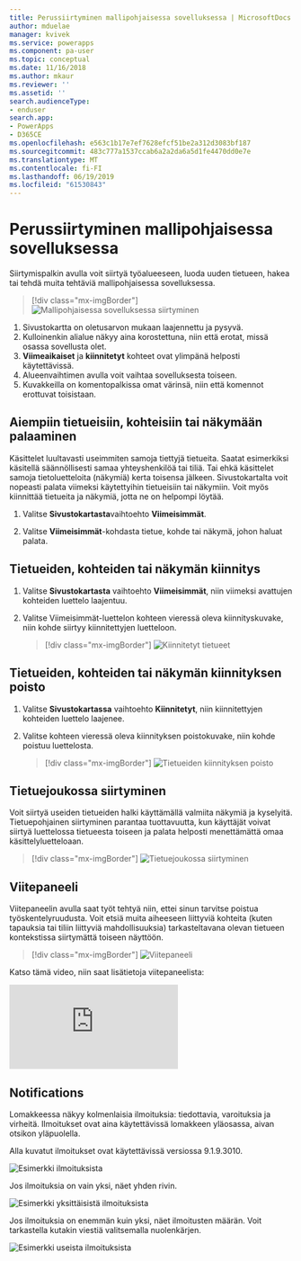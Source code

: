```yaml
---
title: Perussiirtyminen mallipohjaisessa sovelluksessa | MicrosoftDocs
author: mduelae
manager: kvivek
ms.service: powerapps
ms.component: pa-user
ms.topic: conceptual
ms.date: 11/16/2018
ms.author: mkaur
ms.reviewer: ''
ms.assetid: ''
search.audienceType:
- enduser
search.app:
- PowerApps
- D365CE
ms.openlocfilehash: e563c1b17e7ef7628efcf51be2a312d3083bf187
ms.sourcegitcommit: 483c777a1537ccab6a2a2da6a5d1fe4470dd0e7e
ms.translationtype: MT
ms.contentlocale: fi-FI
ms.lasthandoff: 06/19/2019
ms.locfileid: "61530843"
---
```

#  <a name="basic-navigation-in-a-model-driven-app"></a>Perussiirtyminen mallipohjaisessa sovelluksessa 

Siirtymispalkin avulla voit siirtyä työalueeseen, luoda uuden tietueen, hakea tai tehdä muita tehtäviä mallipohjaisessa sovelluksessa.

> [!div class="mx-imgBorder"]
> ![Mallipohjaisessa sovelluksessa siirtyminen](media/nav.png "Mallipohjaisessa sovelluksessa siirtyminen")

1. Sivustokartta on oletusarvon mukaan laajennettu ja pysyvä.
2. Kulloinenkin alialue näkyy aina korostettuna, niin että erotat, missä osassa sovellusta olet.
3. **Viimeaikaiset** ja **kiinnitetyt** kohteet ovat ylimpänä helposti käytettävissä. 
4. Alueenvaihtimen avulla voit vaihtaa sovelluksesta toiseen.
5. Kuvakkeilla on komentopalkissa omat värinsä, niin että komennot erottuvat toisistaan.
  
## <a name="get-back-to-recent-records-items-or-view"></a>Aiempiin tietueisiin, kohteisiin tai näkymään palaaminen
Käsittelet luultavasti useimmiten samoja tiettyjä tietueita. Saatat esimerkiksi käsitellä säännöllisesti samaa yhteyshenkilöä tai tiliä. Tai ehkä käsittelet samoja tietoluetteloita (näkymiä) kerta toisensa jälkeen. Sivustokartalta voit nopeasti palata viimeksi käytettyihin tietueisiin tai näkymiin. Voit myös kiinnittää tietueita ja näkymiä, jotta ne on helpompi löytää. 
  
1. Valitse **Sivustokartasta**vaihtoehto **Viimeisimmät**.
  
2. Valitse **Viimeisimmät**-kohdasta tietue, kohde tai näkymä, johon haluat palata. 

## <a name="pin-records-items-or-view"></a>Tietueiden, kohteiden tai näkymän kiinnitys

1. Valitse **Sivustokartasta** vaihtoehto **Viimeisimmät**, niin viimeksi avattujen kohteiden luettelo laajentuu.
2. Valitse Viimeisimmät-luettelon kohteen vieressä oleva kiinnityskuvake, niin kohde siirtyy kiinnitettyjen luetteloon.

   > [!div class="mx-imgBorder"]
   > ![Kiinnitetyt tietueet](media/pinnedrecords.png "Kiinnitetyt tietueet")

## <a name="unpin-records-items-or-view"></a>Tietueiden, kohteiden tai näkymän kiinnityksen poisto

1. Valitse **Sivustokartassa** vaihtoehto **Kiinnitetyt**, niin kiinnitettyjen kohteiden luettelo laajenee.
2. Valitse kohteen vieressä oleva kiinnityksen poistokuvake, niin kohde poistuu luettelosta.  

   > [!div class="mx-imgBorder"]
   > ![Tietueiden kiinnityksen poisto](media/unpinnedrecords.png "Tietueiden kiinnityksen poisto")

## <a name="record-set-navigation"></a>Tietuejoukossa siirtyminen 
Voit siirtyä useiden tietueiden halki käyttämällä valmiita näkymiä ja kyselyitä. Tietuepohjainen siirtyminen parantaa tuottavuutta, kun käyttäjät voivat siirtyä luettelossa tietueesta toiseen ja palata helposti menettämättä omaa käsittelyluetteloaan.

> [!div class="mx-imgBorder"]
> ![Tietuejoukossa siirtyminen](media/recordset.png "Tietuejoukossa siirtyminen")

## <a name="reference-panel"></a>Viitepaneeli
Viitepaneelin avulla saat työt tehtyä niin, ettei sinun tarvitse poistua työskentelyruudusta. Voit etsiä muita aiheeseen liittyviä kohteita (kuten tapauksia tai tiliin liittyviä mahdollisuuksia) tarkasteltavana olevan tietueen kontekstissa siirtymättä toiseen näyttöön.

> [!div class="mx-imgBorder"]
> ![Viitepaneeli](media/reference-panel.png "Viitepaneeli")

 Katso tämä video, niin saat lisätietoja viitepaneelista:

<div class="embeddedvideo"><iframe src="https://www.microsoft.com/en-us/videoplayer/embed/d8224c3f-6e20-4b8e-9d0d-b0f5602c7708" frameborder="0" allowfullscreen=""></iframe></div>

## <a name="notifications"></a>Notifications 

Lomakkeessa näkyy kolmenlaisia ilmoituksia: tiedottavia, varoituksia ja virheitä. Ilmoitukset ovat aina käytettävissä lomakkeen yläosassa, aivan otsikon yläpuolella.

Alla kuvatut ilmoitukset ovat käytettävissä versiossa 9.1.9.3010.

![Esimerkki ilmoituksista](media/notifications.png "Esimerkki ilmoituksista")

Jos ilmoituksia on vain yksi, näet yhden rivin.

![Esimerkki yksittäisistä ilmoituksista](media/single_notification.png "Esimerkki yksittäisistä ilmoituksista")

Jos ilmoituksia on enemmän kuin yksi, näet ilmoitusten määrän. Voit tarkastella kutakin viestiä valitsemalla nuolenkärjen.

![Esimerkki useista ilmoituksista](media/multiple_notification.png "Esimerkki useista ilmoituksista")



